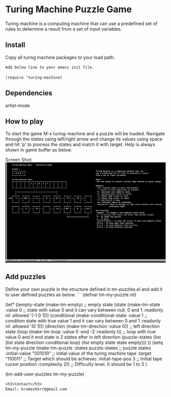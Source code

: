 <h1>Turing Machine Puzzle Game</h1>

Turing machine is a computing machine that can use a predefined set of rules to determine a result from a set of input variables.

<h2>Install</h2>
    Copy all turing machine packages to your load path.
    
    Add below line to your emacs init file.
    
    (require 'turing-machine)

<h2>Dependencies</h2>
    artist-mode

<h2>How to play</h2>
To start the game M-x turing-machine and a puzzle will be loaded. Navigate through the states using left/right arrow and change its values using space and hit 'p' to process the states and match it with target. Help is always shown in game buffer as below.
    
Screen Shot:
![alt tag](https://raw.githubusercontent.com/krameshkrr/Emacs/master/Turing-machine/Turing-machine.png)

<h2>Add puzzles</h2>
Define your own puzzle in the structure defined in tm-puzzles.el and add it to user defined puzzles as below.
```
(defvar tm-my-puzzle nil)

(let* ((empty-state (make-tm-empty)            ;; empty state
       (state (make-tm-state :value 0          ;; state with value 0 and it can vary between null, 0 and 1
                             :readonly nil 
                             :allowed '(-1 0 1)))
       (conditional (make-conditional-state :value 1     ;; condition state with true value 1 and it can vary between 0 and 1
                                            :readonly nil 
                                            :allowed '(0 1)))
       (direction (make-tm-direction :value 0))      ;; left direction state
       (loop (make-tm-loop :value 0 :end -2 :readonly t))   ;; loop with true value 0 and it end state is 2 states after in left direction
       (puzzle-states (list (list state direction conditional loop)
                            (list empty state state empty)))
       ))
    (setq tm-my-puzzle (make-tm-puzzle :states puzzle-states      ;; puzzle states 
                                       :initial-value "001010"    ;; initial value of the turing machine tape
                                       :target "110011"           ;; Target which should be achievec
                                       :initial-tape-pos 3        ;; Initial tape cursor position
                                       :complexity 2))            ;; Difficulty level. It should be 1 to 3
)

(tm-add-user-puzzles tm-my-puzzle)
```
<h3>Contact</h3>
Email: krameshkrr@gmail.com
